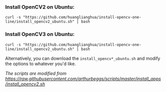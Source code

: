 ### Install OpenCV2 on Ubuntu:

```
curl -s "https://github.com/huanglianghua/install-opencv-one-line/install_opencv2_ubuntu.sh" | bash
```

### Install OpenCV3 on Ubuntu:

```
curl -s "https://github.com/huanglianghua/install-opencv-one-line/install_opencv2_ubuntu.sh" | bash
```

Alternatively, you can download the `install_opencv*_ubuntu.sh` and modify the options to whatever you'd like.

*The scripts are modified from https://raw.githubusercontent.com/arthurbeggs/scripts/master/install_apps/install_opencv2.sh*
